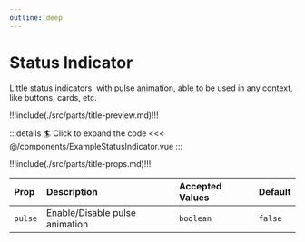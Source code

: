 ```yaml
---
outline: deep
---
```


# Status Indicator

Little status indicators, with pulse animation, able to be used in any context, like buttons, cards, etc.

!!!include(./src/parts/title-preview.md)!!!

<ExampleStatusIndicator />

:::details :surfer: Click to expand the code
<<< @/components/ExampleStatusIndicator.vue
:::

!!!include(./src/parts/title-props.md)!!!

| Prop    | Description                    | Accepted Values | Default |
|:--------|:-------------------------------|:----------------|:--------|
| `pulse` | Enable/Disable pulse animation | `boolean`       | `false` |
